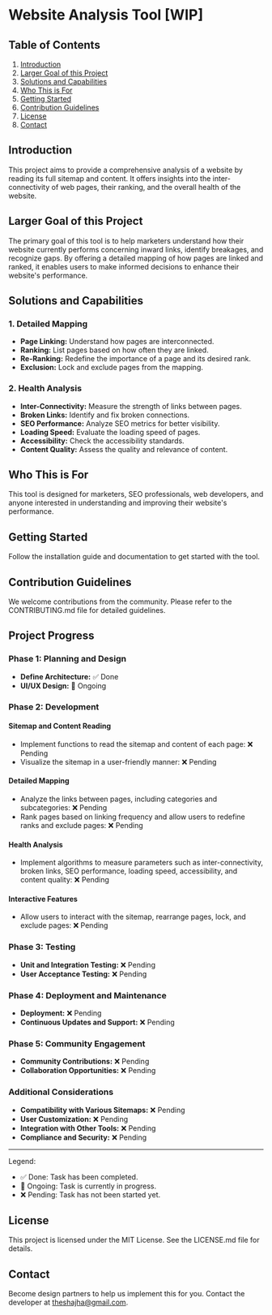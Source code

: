 # Website Analysis Tool [WIP]

## Table of Contents
1. [Introduction](#introduction)
2. [Larger Goal of this Project](#larger-goal-of-this-project)
3. [Solutions and Capabilities](#solutions-and-capabilities)
4. [Who This is For](#who-this-is-for)
5. [Getting Started](#getting-started)
6. [Contribution Guidelines](#contribution-guidelines)
7. [License](#license)
8. [Contact](#contact)

## Introduction
This project aims to provide a comprehensive analysis of a website by reading its full sitemap and content. It offers insights into the inter-connectivity of web pages, their ranking, and the overall health of the website.

## Larger Goal of this Project
The primary goal of this tool is to help marketers understand how their website currently performs concerning inward links, identify breakages, and recognize gaps. By offering a detailed mapping of how pages are linked and ranked, it enables users to make informed decisions to enhance their website's performance.

## Solutions and Capabilities
### 1. Detailed Mapping
- **Page Linking:** Understand how pages are interconnected.
- **Ranking:** List pages based on how often they are linked.
- **Re-Ranking:** Redefine the importance of a page and its desired rank.
- **Exclusion:** Lock and exclude pages from the mapping.

### 2. Health Analysis
- **Inter-Connectivity:** Measure the strength of links between pages.
- **Broken Links:** Identify and fix broken connections.
- **SEO Performance:** Analyze SEO metrics for better visibility.
- **Loading Speed:** Evaluate the loading speed of pages.
- **Accessibility:** Check the accessibility standards.
- **Content Quality:** Assess the quality and relevance of content.

## Who This is For
This tool is designed for marketers, SEO professionals, web developers, and anyone interested in understanding and improving their website's performance.

## Getting Started
Follow the installation guide and documentation to get started with the tool.

## Contribution Guidelines
We welcome contributions from the community. Please refer to the CONTRIBUTING.md file for detailed guidelines.

## Project Progress

### Phase 1: Planning and Design
- **Define Architecture:** ✅ Done
- **UI/UX Design:** 🚧 Ongoing

### Phase 2: Development

#### Sitemap and Content Reading
- Implement functions to read the sitemap and content of each page: ❌ Pending
- Visualize the sitemap in a user-friendly manner: ❌ Pending

#### Detailed Mapping
- Analyze the links between pages, including categories and subcategories: ❌ Pending
- Rank pages based on linking frequency and allow users to redefine ranks and exclude pages: ❌ Pending

#### Health Analysis
- Implement algorithms to measure parameters such as inter-connectivity, broken links, SEO performance, loading speed, accessibility, and content quality: ❌ Pending

#### Interactive Features
- Allow users to interact with the sitemap, rearrange pages, lock, and exclude pages: ❌ Pending

### Phase 3: Testing
- **Unit and Integration Testing:** ❌ Pending
- **User Acceptance Testing:** ❌ Pending

### Phase 4: Deployment and Maintenance
- **Deployment:** ❌ Pending
- **Continuous Updates and Support:** ❌ Pending

### Phase 5: Community Engagement
- **Community Contributions:** ❌ Pending
- **Collaboration Opportunities:** ❌ Pending

### Additional Considerations
- **Compatibility with Various Sitemaps:** ❌ Pending
- **User Customization:** ❌ Pending
- **Integration with Other Tools:** ❌ Pending
- **Compliance and Security:** ❌ Pending

---

Legend:
- ✅ Done: Task has been completed.
- 🚧 Ongoing: Task is currently in progress.
- ❌ Pending: Task has not been started yet.

## License
This project is licensed under the MIT License. See the LICENSE.md file for details.

## Contact
Become design partners to help us implement this for you. Contact the developer at [theshajha@gmail.com](mailto:theshajha@gmail.com).

